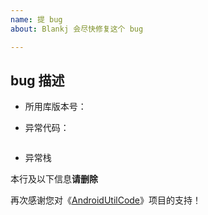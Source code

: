 ```yaml
---
name: 提 bug
about: Blankj 会尽快修复这个 bug

---
```


## bug 描述

- 所用库版本号：

- 异常代码：
```java

```

- 异常栈


本行及以下信息**请删除**

再次感谢您对《[AndroidUtilCode](https://github.com/Blankj/AndroidUtilCode)》项目的支持！
